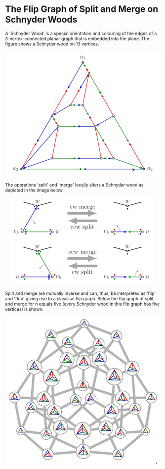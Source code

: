 # The Flip Graph of Split and Merge on Schnyder Woods

A 'Schnyder Wood' is a special orientation and colouring of the edges of a 3-vertex-connected planar graph that is embedded into the plane. The figure shows a Schnyder wood on 13 vertices.
<p align="center">
  <img alt="Schnyder Wood" src="https://github.com/julianschick/schnyder-woods/blob/master/img/schnyder_wood.png?raw=true" />
</p>
The operations 'split' and 'merge' locally alters a Schnyder wood as depicted in the image below.
<p align="center">
  <img alt="Split and Merge" src="https://github.com/julianschick/schnyder-woods/blob/master/img/split_merge.png?raw=true" />
</p>
Split and merge are mutually inverse and can, thus, be interpreted as 'flip' and 'flop' giving rise to a classical flip graph. Below the flip graph of split and merge for n equals five (every Schnyder wood in this flip graph has five vertices) is shown.
<p align="center">
  <img alt="Flipgraph" src="https://github.com/julianschick/schnyder-woods/blob/master/img/flipgraph.png?raw=true" />
</p>
